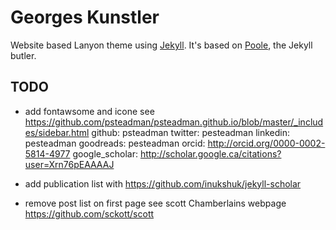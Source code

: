 # Georges Kunstler

Website based Lanyon theme using [Jekyll](http://jekyllrb.com). It's
based on [Poole](http://getpoole.com), the Jekyll butler.

## TODO 

- add fontawsome and icone
see https://github.com/psteadman/psteadman.github.io/blob/master/_includes/sidebar.html
  github: psteadman
  twitter: pesteadman
  linkedin: pesteadman
  goodreads: pesteadman
  orcid: http://orcid.org/0000-0002-5814-4977
  google_scholar: http://scholar.google.ca/citations?user=Xrn76pEAAAAJ


- add publication list with https://github.com/inukshuk/jekyll-scholar

- remove post list on first page see scott Chamberlains webpage https://github.com/sckott/scott
